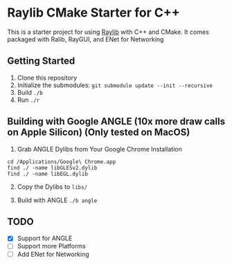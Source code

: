 # Raylib CMake Starter for C++

This is a starter project for using [Raylib](https://www.raylib.com/) with C++ and CMake.
It comes packaged with Ralib, RayGUI, and ENet for Networking


## Getting Started

1. Clone this repository
2. Initialize the submodules: `git submodule update --init --recursive`
3. Build `./b`
4. Run `./r`

## Building with Google ANGLE (10x more draw calls on Apple Silicon) (Only tested on MacOS)

1. Grab ANGLE Dylibs from Your Google Chrome Installation

```
cd /Applications/Google\ Chrome.app
find ./ -name libGLESv2.dylib
find ./ -name libEGL.dylib
```

2. Copy the Dylibs to `libs/`

3. Build with ANGLE `./b angle`

## TODO

- [x] Support for ANGLE
- [ ] Support more Platforms
- [ ] Add ENet for Networking 